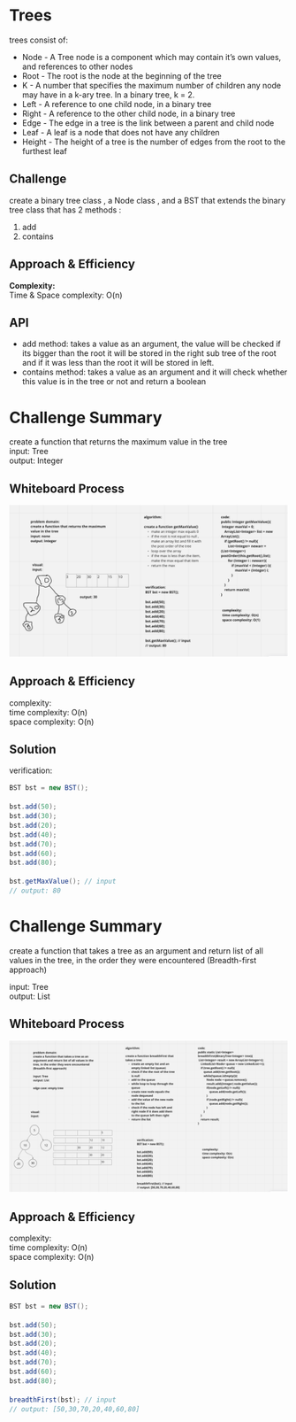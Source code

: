 # Trees

trees consist of:  
- Node - A Tree node is a component which may contain it’s own values, and references to other nodes
- Root - The root is the node at the beginning of the tree
- K - A number that specifies the maximum number of children any node may have in a k-ary tree. In a binary tree, k = 2.
- Left - A reference to one child node, in a binary tree
- Right - A reference to the other child node, in a binary tree
- Edge - The edge in a tree is the link between a parent and child node
- Leaf - A leaf is a node that does not have any children
- Height - The height of a tree is the number of edges from the root to the furthest leaf


## Challenge

create a binary tree class , a Node class , and a BST that extends the binary tree class that has 2 methods :  
1. add
2. contains

## Approach & Efficiency

**Complexity:**  
Time & Space complexity: O(n)

## API

- add method: takes a value as an argument, the value will be checked if its bigger than the root it will be stored in the right sub tree of the root and if it was less than the root it will be stored in left.  
- contains method: takes a value as an argument and it will check whether this value is in the tree or not and return a boolean

# Challenge Summary

create a function that returns the maximum value in the tree  
input: Tree  
output: Integer  

## Whiteboard Process

![whiteboard](whiteboards/treeMax.png)

## Approach & Efficiency

complexity:  
time complexity: O(n)  
space complexity: O(n)  

## Solution

verification:  

```java
BST bst = new BST();  

bst.add(50);  
bst.add(30);  
bst.add(20);  
bst.add(40);  
bst.add(70);  
bst.add(60);  
bst.add(80);  

bst.getMaxValue(); // input  
// output: 80
```

# Challenge Summary

create a function that takes a tree as an argument and return list of all values in the tree, in the order they were encountered (Breadth-first approach)

input: Tree  
output: List   


## Whiteboard Process

![whiteboard](whiteboards/breadthFirst.png)

## Approach & Efficiency

complexity:  
time complexity: O(n)  
space complexity: O(n)  

## Solution

```java
BST bst = new BST();

bst.add(50);
bst.add(30);
bst.add(20);
bst.add(40);
bst.add(70);
bst.add(60);
bst.add(80);

breadthFirst(bst); // input
// output: [50,30,70,20,40,60,80]
```

